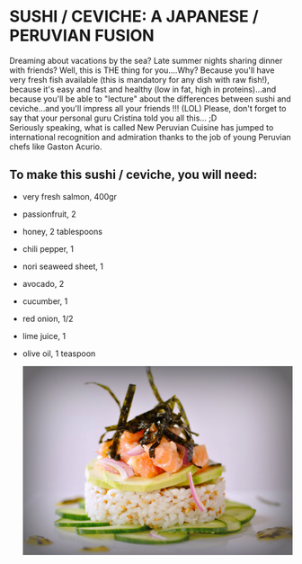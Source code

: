# SUSHI / CEVICHE: A JAPANESE / PERUVIAN FUSION

Dreaming about vacations by the sea? Late summer nights sharing dinner with friends? Well, this is THE thing for you....Why? Because you'll have very fresh fish available (this is mandatory for any dish with raw fish!), because it's easy and fast and healthy (low in fat, high in proteins)...and because you'll be able to "lecture" about the differences between sushi and ceviche...and you'll impress all your friends !!! (LOL) Please, don't forget to say that your personal guru Cristina told you all this... ;D  
Seriously speaking, what is called New Peruvian Cuisine has jumped to international recognition and admiration thanks to the job of young Peruvian chefs like Gaston Acurio.

## To make this sushi / ceviche, you will need:

- very fresh salmon, 400gr
- passionfruit, 2
- honey, 2 tablespoons
- chili pepper, 1
- nori seaweed sheet, 1
- avocado, 2
- cucumber, 1
- red onion, 1/2
- lime juice, 1
- olive oil, 1 teaspoon

  ![alt text](image-1.png)
